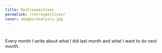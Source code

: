 ```yaml
---
title: Restrospectives
permalink: /retrospectives/
cover: images/analysis.jpg
---
```


# 

Every month I write about what I did last month and what I want to do next month.

